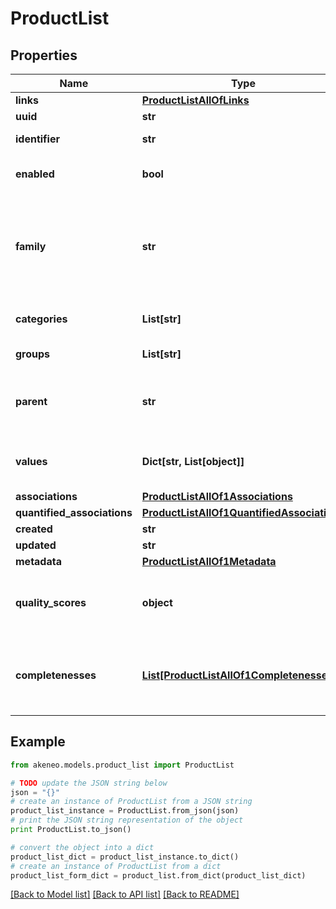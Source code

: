 # ProductList


## Properties
Name | Type | Description | Notes
------------ | ------------- | ------------- | -------------
**links** | [**ProductListAllOfLinks**](ProductListAllOfLinks.md) |  | [optional] 
**uuid** | **str** | Product UUID | [optional] 
**identifier** | **str** | Product identifier, i.e. the value of the only &#x60;pim_catalog_identifier&#x60; attribute | 
**enabled** | **bool** | Whether the product is enabled | [optional] [default to True]
**family** | **str** | &lt;a href&#x3D;&#39;api-reference.html#Family&#39;&gt;Family&lt;/a&gt; code from which the product inherits its attributes and attributes requirements. | [optional] [default to 'null only in the case of a non variant product']
**categories** | **List[str]** | Codes of the &lt;a href&#x3D;&#39;api-reference.html#Category&#39;&gt;categories&lt;/a&gt; in which the product is classified | [optional] 
**groups** | **List[str]** | Codes of the groups to which the product belong | [optional] 
**parent** | **str** | Code of the parent &lt;a href&#x3D;&#39;api-reference.html#Productmodel&#39;&gt;product model&lt;/a&gt; when the product is a variant (only available since the 2.0). This parent can be modified since the 2.3. | [optional] [default to 'null']
**values** | **Dict[str, List[object]]** | Product attributes values, see &lt;a href&#x3D;&#39;/concepts/products.html#focus-on-the-product-values&#39;&gt;Product values&lt;/a&gt; section for more details | [optional] 
**associations** | [**ProductListAllOf1Associations**](ProductListAllOf1Associations.md) |  | [optional] 
**quantified_associations** | [**ProductListAllOf1QuantifiedAssociations**](ProductListAllOf1QuantifiedAssociations.md) |  | [optional] 
**created** | **str** | Date of creation | [optional] 
**updated** | **str** | Date of the last update | [optional] 
**metadata** | [**ProductListAllOf1Metadata**](ProductListAllOf1Metadata.md) |  | [optional] 
**quality_scores** | **object** | Product quality scores for each channel/locale combination (only available since the 5.0 and when the \&quot;with_quality_scores\&quot; query parameter is set to \&quot;true\&quot;) | [optional] 
**completenesses** | [**List[ProductListAllOf1Completenesses]**](ProductListAllOf1Completenesses.md) | Product completenesses for each channel/locale combination (only available since the 7.0 version, and when the \&quot;with_completenesses\&quot; query parameter is set to \&quot;true\&quot;) | [optional] 

## Example

```python
from akeneo.models.product_list import ProductList

# TODO update the JSON string below
json = "{}"
# create an instance of ProductList from a JSON string
product_list_instance = ProductList.from_json(json)
# print the JSON string representation of the object
print ProductList.to_json()

# convert the object into a dict
product_list_dict = product_list_instance.to_dict()
# create an instance of ProductList from a dict
product_list_form_dict = product_list.from_dict(product_list_dict)
```
[[Back to Model list]](../README.md#documentation-for-models) [[Back to API list]](../README.md#documentation-for-api-endpoints) [[Back to README]](../README.md)


